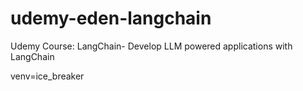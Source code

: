 # udemy-eden-langchain
Udemy Course: LangChain- Develop LLM powered applications with LangChain

venv=ice_breaker